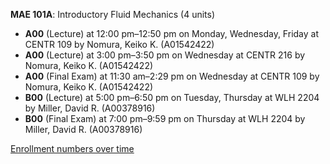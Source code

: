 **MAE 101A**: Introductory Fluid Mechanics (4 units)

- **A00** (Lecture) at 12:00 pm–12:50 pm on Monday, Wednesday, Friday at CENTR 109 by Nomura, Keiko K. (A01542422)
- **A00** (Lecture) at 3:00 pm–3:50 pm on Wednesday at CENTR 216 by Nomura, Keiko K. (A01542422)
- **A00** (Final Exam) at 11:30 am–2:29 pm on Wednesday at CENTR 109 by Nomura, Keiko K. (A01542422)
- **B00** (Lecture) at 5:00 pm–6:50 pm on Tuesday, Thursday at WLH 2204 by Miller, David R. (A00378916)
- **B00** (Final Exam) at 7:00 pm–9:59 pm on Thursday at WLH 2204 by Miller, David R. (A00378916)

[Enrollment numbers over time](./MAE101A.tsv)
